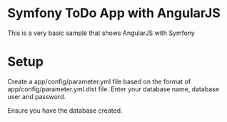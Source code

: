 Symfony ToDo App with AngularJS
==============================================

<p>This is a very basic sample that shows AngularJS with Symfony</p>

Setup
=======================================

<p>
    Create a app/config/parameter.yml file based on the format of app/config/parameter.yml.dist file. Enter your database name,
    database user and password.
</p>
<p>
    Ensure you have the database created.
</p>